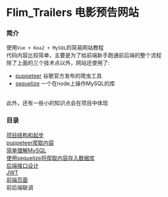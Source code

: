 Flim_Trailers 电影预告网站
===
### 简介
使用`Vue + Koa2 + MySQL`的简易网站教程<br>
代码内容比较简单，主要是为了给前端新手跑通前后端的整个流程<br>
除了上面的三个技术点以外，网站还使用了:<br>
* [puppeteer](https://github.com/GoogleChrome/puppeteer) 谷歌官方发布的爬虫工具
* [sequelize](https://github.com/sequelize/sequelize) 一个在node上操作MySQL的库
<br>
此外，还有一些小的知识点会在项目中体现

### 目录
[项目结构和起步](https://github.com/saitoChen/film_trailers/blob/master/book/1.md)<br>
[puppeteer爬取内容](https://github.com/saitoChen/film_trailers/blob/master/book/2.md)<br>
[简单理解MySQL](https://github.com/saitoChen/film_trailers/blob/master/book/3.md)<br>
[使用sequelize将爬取内容存入数据库](https://github.com/saitoChen/film_trailers/blob/master/book/4.md)<br>
[后端接口设计](https://github.com/saitoChen/film_trailers/blob/master/book/5.md)<br>
[JWT](https://github.com/saitoChen/film_trailers/blob/master/book/6.md)<br>
[前端页面](https://github.com/saitoChen/film_trailers/blob/master/book/7.md)<br>
前后端联调<br>

